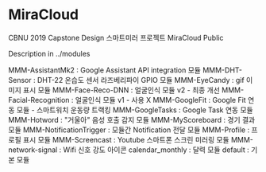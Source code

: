 # MiraCloud
CBNU 2019 Capstone Design 스마트미러 프로젝트 MiraCloud Public

Description in ../modules 

MMM-AssistantMk2 : Google Assistant API integration 모듈
MMM-DHT-Sensor : DHT-22 온습도 센서 라즈베리파이 GPIO 모듈
MMM-EyeCandy : gif 이미지 표시 모듈
MMM-Face-Reco-DNN : 얼굴인식 모듈 v2 - 최종 개선
MMM-Facial-Recognition : 얼굴인식 모듈 v1 - 사용 X
MMM-GoogleFit : Google Fit 연동 모듈 - 스마트워치 운동량 트랙킹
MMM-GoogleTasks : Google Task 연동 모듈
MMM-Hotword : "거울아" 음성 호출 감지 모듈
MMM-MyScoreboard : 경기 결과 모듈
MMM-NotificationTrigger : 모듈간 Notification 전달 모듈
MMM-Profile : 프로필 표시 모듈
MMM-Screencast : Youtube 스마트폰 스크린 미러링 모듈
MMM-network-signal : Wifi 신호 강도 아이콘
calendar_monthly : 달력 모듈
default : 기본 모듈
